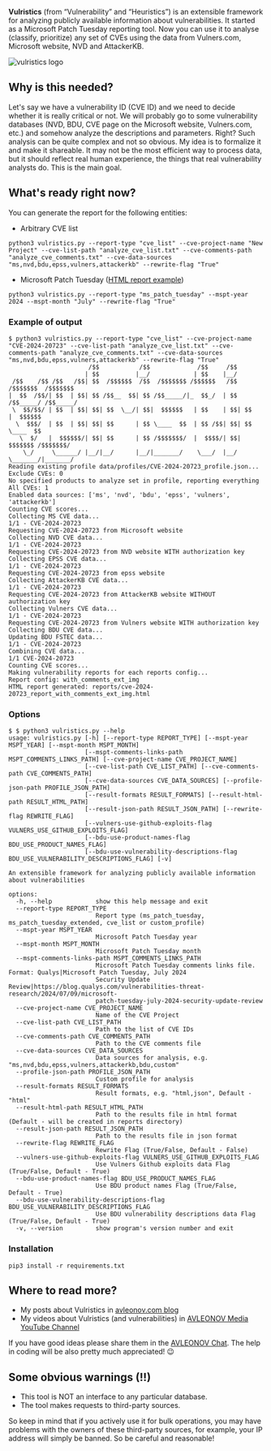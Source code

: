 **Vulristics** (from “Vulnerability” and “Heuristics”) is an extensible framework for analyzing publicly available information about vulnerabilities. It started as a Microsoft Patch Tuesday reporting tool. Now you can use it to analyse (classify, prioritize) any set of CVEs using the data from Vulners.com, Microsoft website, NVD and AttackerKB.

![vulristics logo](https://github.com/leonov-av/vulristics/blob/master/logo/vulristics_line.png)

## Why is this needed?
Let's say we have a vulnerability ID (CVE ID) and we need to decide whether it is really critical or not. We will probably go to some vulnerability databases (NVD, BDU, CVE page on the Microsoft website, Vulners.com, etc.) and somehow analyze the descriptions and parameters. Right? Such analysis can be quite complex and not so obvious. My idea is to formalize it and make it shareable. It may not be the most efficient way to process data, but it should reflect real human experience, the things that real vulnerability analysts do. This is the main goal.

## What's ready right now?
You can generate the report for the following entities:

* Arbitrary CVE list
```buildoutcfg
python3 vulristics.py --report-type "cve_list" --cve-project-name "New Project" --cve-list-path "analyze_cve_list.txt" --cve-comments-path "analyze_cve_comments.txt" --cve-data-sources "ms,nvd,bdu,epss,vulners,attackerkb" --rewrite-flag "True"
```
* Microsoft Patch Tuesday ([HTML report example](https://avleonov.com/vulristics_reports/ms_patch_tuesday_november2021_report_with_comments_ext_img.html))
```buildoutcfg
python3 vulristics.py --report-type "ms_patch_tuesday" --mspt-year 2024 --mspt-month "July" --rewrite-flag "True"
```

### Example of output
```buildoutcfg
$ python3 vulristics.py --report-type "cve_list" --cve-project-name "CVE-2024-20723" --cve-list-path "analyze_cve_list.txt" --cve-comments-path "analyze_cve_comments.txt" --cve-data-sources "ms,nvd,bdu,epss,vulners,attackerkb" --rewrite-flag "True"
                      /$$           /$$             /$$     /$$                    
                     | $$          |__/            | $$    |__/                    
 /$$    /$$ /$$   /$$| $$  /$$$$$$  /$$  /$$$$$$$ /$$$$$$   /$$  /$$$$$$$  /$$$$$$$
|  $$  /$$/| $$  | $$| $$ /$$__  $$| $$ /$$_____/|_  $$_/  | $$ /$$_____/ /$$_____/
 \  $$/$$/ | $$  | $$| $$| $$  \__/| $$|  $$$$$$   | $$    | $$| $$      |  $$$$$$ 
  \  $$$/  | $$  | $$| $$| $$      | $$ \____  $$  | $$ /$$| $$| $$       \____  $$
   \  $/   |  $$$$$$/| $$| $$      | $$ /$$$$$$$/  |  $$$$/| $$|  $$$$$$$ /$$$$$$$/
    \_/     \______/ |__/|__/      |__/|_______/    \___/  |__/ \_______/|_______/ 
Reading existing profile data/profiles/CVE-2024-20723_profile.json...
Exclude CVEs: 0
No specified products to analyze set in profile, reporting everything
All CVEs: 1
Enabled data sources: ['ms', 'nvd', 'bdu', 'epss', 'vulners', 'attackerkb']
Counting CVE scores...
Collecting MS CVE data...
1/1 - CVE-2024-20723
Requesting CVE-2024-20723 from Microsoft website
Collecting NVD CVE data...
1/1 - CVE-2024-20723
Requesting CVE-2024-20723 from NVD website WITH authorization key
Collecting EPSS CVE data...
1/1 - CVE-2024-20723
Requesting CVE-2024-20723 from epss website
Collecting AttackerKB CVE data...
1/1 - CVE-2024-20723
Requesting CVE-2024-20723 from AttackerKB website WITHOUT authorization key
Collecting Vulners CVE data...
1/1 - CVE-2024-20723
Requesting CVE-2024-20723 from Vulners website WITH authorization key
Collecting BDU CVE data...
Updating BDU FSTEC data...
1/1 - CVE-2024-20723
Combining CVE data...
1/1 CVE-2024-20723
Counting CVE scores...
Making vulnerability reports for each reports config...
Report config: with_comments_ext_img
HTML report generated: reports/cve-2024-20723_report_with_comments_ext_img.html
```

### Options
```buildoutcfg
$ $ python3 vulristics.py --help
usage: vulristics.py [-h] [--report-type REPORT_TYPE] [--mspt-year MSPT_YEAR] [--mspt-month MSPT_MONTH]
                     [--mspt-comments-links-path MSPT_COMMENTS_LINKS_PATH] [--cve-project-name CVE_PROJECT_NAME]
                     [--cve-list-path CVE_LIST_PATH] [--cve-comments-path CVE_COMMENTS_PATH]
                     [--cve-data-sources CVE_DATA_SOURCES] [--profile-json-path PROFILE_JSON_PATH]
                     [--result-formats RESULT_FORMATS] [--result-html-path RESULT_HTML_PATH]
                     [--result-json-path RESULT_JSON_PATH] [--rewrite-flag REWRITE_FLAG]
                     [--vulners-use-github-exploits-flag VULNERS_USE_GITHUB_EXPLOITS_FLAG]
                     [--bdu-use-product-names-flag BDU_USE_PRODUCT_NAMES_FLAG]
                     [--bdu-use-vulnerability-descriptions-flag BDU_USE_VULNERABILITY_DESCRIPTIONS_FLAG] [-v]

An extensible framework for analyzing publicly available information about vulnerabilities

options:
  -h, --help            show this help message and exit
  --report-type REPORT_TYPE
                        Report type (ms_patch_tuesday, ms_patch_tuesday_extended, cve_list or custom_profile)
  --mspt-year MSPT_YEAR
                        Microsoft Patch Tuesday year
  --mspt-month MSPT_MONTH
                        Microsoft Patch Tuesday month
  --mspt-comments-links-path MSPT_COMMENTS_LINKS_PATH
                        Microsoft Patch Tuesday comments links file. Format: Qualys|Microsoft Patch Tuesday, July 2024
                        Security Update Review|https://blog.qualys.com/vulnerabilities-threat-research/2024/07/09/microsoft-
                        patch-tuesday-july-2024-security-update-review
  --cve-project-name CVE_PROJECT_NAME
                        Name of the CVE Project
  --cve-list-path CVE_LIST_PATH
                        Path to the list of CVE IDs
  --cve-comments-path CVE_COMMENTS_PATH
                        Path to the CVE comments file
  --cve-data-sources CVE_DATA_SOURCES
                        Data sources for analysis, e.g. "ms,nvd,bdu,epss,vulners,attackerkb,bdu,custom"
  --profile-json-path PROFILE_JSON_PATH
                        Custom profile for analysis
  --result-formats RESULT_FORMATS
                        Result formats, e.g. "html,json", Default - "html"
  --result-html-path RESULT_HTML_PATH
                        Path to the results file in html format (Default - will be created in reports directory)
  --result-json-path RESULT_JSON_PATH
                        Path to the results file in json format
  --rewrite-flag REWRITE_FLAG
                        Rewrite Flag (True/False, Default - False)
  --vulners-use-github-exploits-flag VULNERS_USE_GITHUB_EXPLOITS_FLAG
                        Use Vulners Github exploits data Flag (True/False, Default - True)
  --bdu-use-product-names-flag BDU_USE_PRODUCT_NAMES_FLAG
                        Use BDU product names Flag (True/False, Default - True)
  --bdu-use-vulnerability-descriptions-flag BDU_USE_VULNERABILITY_DESCRIPTIONS_FLAG
                        Use BDU vulnerability descriptions data Flag (True/False, Default - True)
  -v, --version         show program's version number and exit
```

### Installation
```buildoutcfg
pip3 install -r requirements.txt
```

## Where to read more?
* My posts about Vulristics in [avleonov.com blog](https://avleonov.com/category/projects/vulristics/)
* My videos about Vulristics (and vulnerabilities) in [AVLEONOV Media YouTube Channel](https://www.youtube.com/playlist?list=PL2Viq8X7eAaZVQsVG1lcFoEOUr2wRpoha)

If you have good ideas please share them in the [AVLEONOV Chat](https://t.me/avleonovchat). 
The help in coding will be also pretty much appreciated! 😉

## Some obvious warnings (!!)
* This tool is NOT an interface to any particular database.
* The tool makes requests to third-party sources.

So keep in mind that if you actively use it for bulk operations, you may have problems with the owners of these third-party sources, for example, your IP address will simply be banned. So be careful and reasonable!
